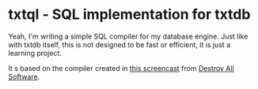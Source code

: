 # txtql - SQL implementation for txtdb

Yeah, I'm writing a simple SQL compiler for my database engine. Just like with
txtdb itself, this is not designed to be fast or efficient, it is just a
learning project.

It s based on the compiler created in [this screencast](https://www.destroyallsoftware.com/screencasts/catalog/a-compiler-from-scratch)
from [Destroy All Software](https://www.destroyallsoftware.com/).
